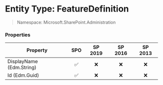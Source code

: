 # Entity Type: FeatureDefinition

> Namespace: Microsoft.SharePoint.Administration

### Properties

Property | SPO | SP 2019 | SP 2016 | SP 2013
----------|:---:|:-------:|:-------:|:-------:
DisplayName (Edm.String) | ✅ | ❌ | ❌ | ❌
Id (Edm.Guid) | ✅ | ❌ | ❌ | ❌
